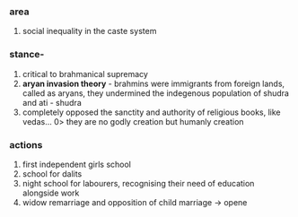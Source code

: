 ### area
1. social inequality in the caste system
### stance- 
1. critical to brahmanical supremacy
2. **aryan invasion theory**  - brahmins were immigrants from foreign lands, called as aryans, they undermined the indegenous population of shudra and ati - shudra
3. completely opposed the sanctity and authority of religious books, like vedas... 0> they are no godly creation but humanly creation
### actions
1. first independent girls school
2. school for dalits
3. night school for labourers, recognising their need of education alongside work
4. widow remarriage and opposition of child marriage -> opene